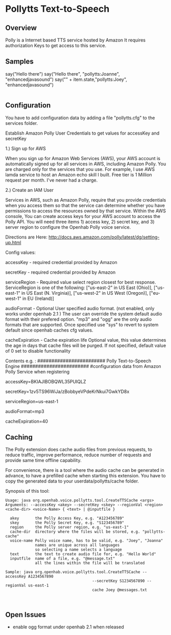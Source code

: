 # Pollytts Text-to-Speech

## Overview

Polly is a Internet based TTS service hosted by Amazon
It requires authorization Keys to get access to this service. 

## Samples

say("Hello there")
say("Hello there", "pollytts:Joanne", "enhancedjavasound")
say("" + item.state,"pollytts:Joey", "enhancedjavasound")
```
```

## Configuration

You have to add configuration data by adding a file "pollytts.cfg" to the services folder.

Establish Amazon Polly User Credentials to get values for accessKey and secretKey

1.) Sign up for AWS

When you sign up for Amazon Web Services (AWS), your AWS account is automatically signed up for all services in AWS, including Amazon Polly. You are charged only for the services that you use. For example, I use AWS lamda service to host an Amazon echo skill I built. Free tier is 1 Million request per month. I've never had a charge.

2.) Create an IAM User

Services in AWS, such as Amazon Polly, require that you provide credentials when you access them so that the service can determine whether you have permissions to access the resources owned by that service. Within the AWS console, You can create access keys for your AWS account to access the Polly API. You will need three items 1) access key, 2) secret key, and 3) server region to configure the Openhab Polly voice service.

Directions are Here: http://docs.aws.amazon.com/polly/latest/dg/setting-up.html

Config values:

accessKey - required credential provided by Amazon 

secretKey - required credential provided by Amazon

serviceRegion - Required value select region closest for best response. ServiceRegion is one of the following:
["us-east-2" in US East (Ohio)], ["us-east-1" in US East (N. Virginia)], ["us-west-2" in US West (Oregon)], ["eu-west-1" in EU (Ireland)]

audioFormat - Optional User specified audio format. (not enabled, only works under openhab 2.1 )
The user can override the system default audio format with their prefered option. 
"mp3" and "ogg" are the only audio formats that are supported.
Once specified use "sys" to revert to system default since openhab caches cfg values.
            
cacheExpiration - Cache expiration life
Optional value,  this value determines the age in days that cache files will be purged. 
If not specified, default value of 0 set to disable functionality

Contents e.g. :
######################## Polly  Text-to-Speech Engine ########################
#configuration data from Amazon Polly Service when registering

accessKey=BKIAJIBOBQWL35PUIQLZ

secretKey=1zv5TS96WiJa/zBobbyeVPdeKrNkui7GwkYD8x

serviceRegion=us-east-1

audioFormat=mp3

cacheExpiration=40


## Caching

The Polly extension does cache audio files from previous requests, to reduce traffic, improve performance, reduce number of requests and provide same time offline capability.

For convenience, there is a tool where the audio cache can be generated in advance, to have a prefilled cache when starting this extension. You have to copy the generated data to your userdata/pollytts/cache folder.

Synopsis of this tool:

```
Usage: java org.openhab.voice.pollytts.tool.CreateTTSCache <args>
Arguments: --accessKey <akey> --secretKey <skey> --regionVal <region> <cache-dir> <voice-Name> { <text> | @inputfile }

  akey       the Polly Access Key, e.g. "A123456789"
  skey       the Polly Secret Key, e.g. "S123456789"
  region     the Polly server region, e.g. "us-east-1"
  cache-dir  directory where the files will be stored, e.g. "pollytts-cache"
  voice-name Polly voice name, has to be valid, e.g. "Joey", "Joanna"
             names are unique across all languages
             so selecting a name selects a language 
  text       the text to create audio file for, e.g. "Hello World"
  inputfile  name of a file, e.g. "@message.txt"
             all the lines within the file will be translated

Sample: java org.openhab.voice.pollytts.tool.CreateTTSCache --accessKey A1234567890
                                      --secretKey S1234567890 --regionVal us-east-1
                                      cache Joey @messages.txt



```


## Open Issues

* enable ogg format under openhab 2.1 when released
